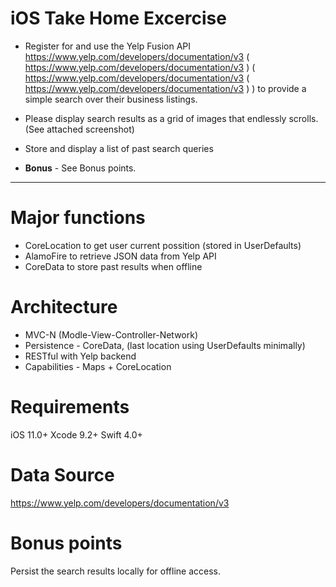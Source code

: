 # iOS Take Home Excercise

* Register for and use the Yelp Fusion API https://www.yelp.com/developers/documentation/v3 ( https://www.yelp.com/developers/documentation/v3 ) ( https://www.yelp.com/developers/documentation/v3 ( https://www.yelp.com/developers/documentation/v3 ) ) to provide a simple search over their business listings.

* Please display search results as a grid of images that endlessly scrolls. (See attached screenshot)

* Store and display a list of past search queries

* **Bonus** - See Bonus points.

---------------------------------------------------------------------------------

# Major functions
- CoreLocation to get user current possition (stored in UserDefaults)
- AlamoFire to retrieve JSON data from Yelp API
- CoreData to store past results when offline

# Architecture
- MVC-N (Modle-View-Controller-Network)
- Persistence - CoreData, (last location using UserDefaults minimally)
- RESTful with Yelp backend
- Capabilities - Maps + CoreLocation

# Requirements
iOS 11.0+
Xcode 9.2+
Swift 4.0+

# Data Source

https://www.yelp.com/developers/documentation/v3


# Bonus points

Persist the search results locally for offline access.

